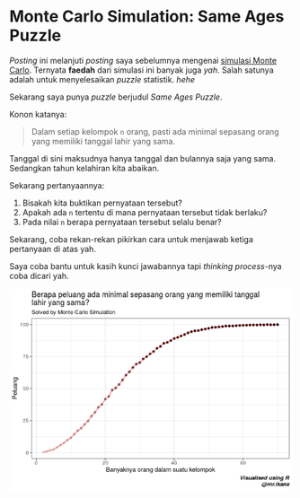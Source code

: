 Monte Carlo Simulation: Same Ages Puzzle
================

*Posting* ini melanjuti *posting* saya sebelumnya mengenai [simulasi
Monte Carlo](https://ikanx101.github.io/blog/wheel-fortune/). Ternyata
**faedah** dari simulasi ini banyak juga *yah*. Salah satunya adalah
untuk menyelesaikan *puzzle* statistik. *hehe*

Sekarang saya punya *puzzle* berjudul *Same Ages Puzzle*.

Konon katanya:

> Dalam setiap kelompok `n` orang, pasti ada minimal sepasang orang yang
> memiliki tanggal lahir yang sama.

Tanggal di sini maksudnya hanya tanggal dan bulannya saja yang sama.
Sedangkan tahun kelahiran kita abaikan.

Sekarang pertanyaannya:

1.  Bisakah kita buktikan pernyataan tersebut?
2.  Apakah ada `n` tertentu di mana pernyataan tersebut tidak berlaku?
3.  Pada nilai `n` berapa pernyataan tersebut selalu benar?

Sekarang, coba rekan-rekan pikirkan cara untuk menjawab ketiga
pertanyaan di atas yah.

Saya coba bantu untuk kasih kunci jawabannya tapi *thinking process*-nya
coba dicari
yah.

![](2020-1-22-puzzle-umur_files/figure-gfm/unnamed-chunk-2-1.png)<!-- -->
